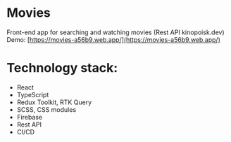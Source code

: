 # Movies
  Front-end app for searching and watching movies (Rest API kinopoisk.dev)  
  Demo: [https://movies-a56b9.web.app/](https://movies-a56b9.web.app/)
  
 # Technology stack:
  * React
  * TypeScript
  * Redux Toolkit, RTK Query
  * SCSS, CSS modules
  * Firebase
  * Rest API
  * CI/CD
